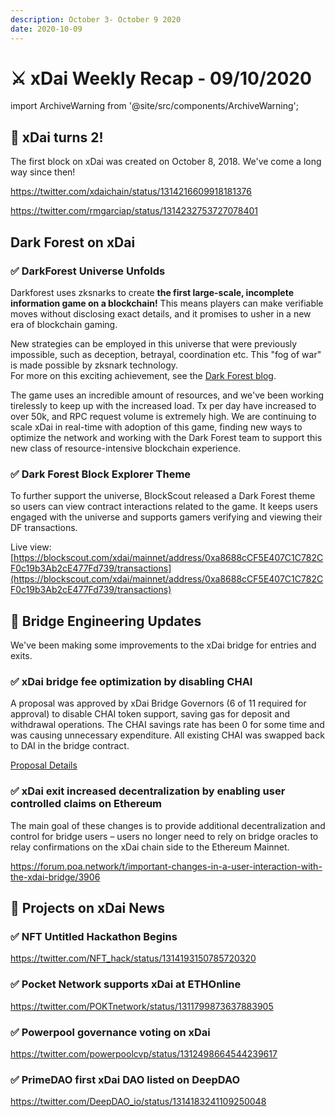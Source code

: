 ```yaml
---
description: October 3- October 9 2020
date: 2020-10-09
---
```


# ⚔️ xDai Weekly Recap - 09/10/2020

import ArchiveWarning from '@site/src/components/ArchiveWarning';

<ArchiveWarning />

## 🎂 xDai turns 2!

The first block on xDai was created on October 8, 2018. We've come a long way since then!

https://twitter.com/xdaichain/status/1314216609918181376

https://twitter.com/rmgarciap/status/1314232753727078401

## Dark Forest on xDai

### ✅ DarkForest Universe Unfolds

Darkforest uses zksnarks to create **the first large-scale, incomplete information game on a blockchain!** This means players can make verifiable moves without disclosing exact details, and it promises to usher in a new era of blockchain gaming.

New strategies can be employed in this universe that were previously impossible, such as deception, betrayal, coordination etc. This "fog of war" is made possible by zksnark technology.\
For more on this exciting achievement, see the [Dark Forest blog](https://blog.zkga.me/).

The game uses an incredible amount of resources, and we've been working tirelessly to keep up with the increased load. Tx per day have increased to over 50k, and RPC request volume is extremely high. We are continuing to scale xDai in real-time with adoption of this game, finding new ways to optimize the network and working with the Dark Forest team to support this new class of resource-intensive blockchain experience.

### ✅ Dark Forest Block Explorer Theme

To further support the universe, BlockScout released a Dark Forest theme so users can view contract interactions related to the game. It keeps users engaged with the universe and supports gamers verifying and viewing their DF transactions.

Live view: [https://blockscout.com/xdai/mainnet/address/0xa8688cCF5E407C1C782CF0c19b3Ab2cE477Fd739/transactions](https://blockscout.com/xdai/mainnet/address/0xa8688cCF5E407C1C782CF0c19b3Ab2cE477Fd739/transactions)

## 🌉 Bridge Engineering Updates

We've been making some improvements to the xDai bridge for entries and exits.

### ✅ xDai bridge fee optimization by disabling CHAI

A proposal was approved by xDai Bridge Governors (6 of 11 required for approval) to disable CHAI token support, saving gas for deposit and withdrawal operations. The CHAI savings rate has been 0 for some time and was causing unnecessary expenditure. All existing CHAI was swapped back to DAI in the bridge contract.

[Proposal Details](https://forum.poa.network/t/disable-chai-token-support-to-safe-gas-for-deposit-and-withdrawal-operations/3936)

### ✅ xDai exit increased decentralization by enabling user controlled claims on Ethereum

The main goal of these changes is to provide additional decentralization and control for bridge users – users no longer need to rely on bridge oracles to relay confirmations on the xDai chain side to the Ethereum Mainnet.

https://forum.poa.network/t/important-changes-in-a-user-interaction-with-the-xdai-bridge/3906

## 📰 Projects on xDai News

### ✅ NFT Untitled Hackathon Begins

https://twitter.com/NFT_hack/status/1314193150785720320

### ✅ Pocket Network supports xDai at ETHOnline

https://twitter.com/POKTnetwork/status/1311799873637883905

### ✅ Powerpool governance voting on xDai

https://twitter.com/powerpoolcvp/status/1312498664544239617

### ✅ PrimeDAO first xDai DAO listed on DeepDAO

https://twitter.com/DeepDAO_io/status/1314183241109250048
